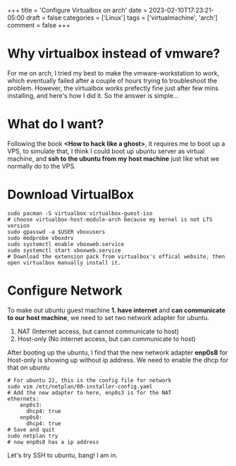 +++
title = 'Configure Virtualbox on arch'
date = 2023-02-10T17:23:21-05:00
draft = false
categories = ['Linux']
tags = ['virtualmachine', 'arch']
comment = false
+++

# Why virtualbox instead of vmware?

For me on arch, I tried my best to make the vmware-workstation to work, which eventually failed after a couple of hours trying to troubleshoot the problem. However, the virtualbox works prefectly fine just after few mins installing, and here's how I did it. So the answer is simple...

<!--more-->

# What do I want?

Following the book **\<How to hack like a ghost\>**, it requires me to boot up a VPS, to simulate that, I think I could boot up ubuntu server as virtual machine, and **ssh to the ubuntu from my host machine** just like what we normally do to the VPS. 

# Download VirtualBox

```
sudo pacman -S virtualbox virtualbox-guest-iso
# choose virtualbox-host-module-arch because my kernel is not LTS version
sudo gpasswd -a $USER vboxusers
sudo modprobe vboxdrv
sudo systemctl enable vboxweb.service
sudo systemctl start vboxweb.service
# Download the extension pack from virtualbox's offical website, then open virtualbox manually install it. 
```

# Configure Network

To make out ubuntu guest machine **1. have internet** and **can communicate to our host machine**, we need to set two network adapter for ubuntu.

1. NAT (Internet access, but cannot communicate to host)
2. Host-only (No internet access, but can communicate to host)

After booting up the ubuntu, I find that the new network adapter **enp0s8** for Host-only  is showing up without ip address. We need to enable the dhcp for that on ubuntu

```
# For ubuntu 22, this is the config file for network
sudo vim /etc/netplan/00-installer-config.yaml
# Add the new adapter to here, enp0s3 is for the NAT
ethernets:
    enp0s3:
      dhcp4: true
    enp0s8:
      dhcp4: true
# Save and quit
sudo netplan try
# now enp0s8 has a ip address
``` 

Let's try SSH to ubuntu, bang! I am in.















